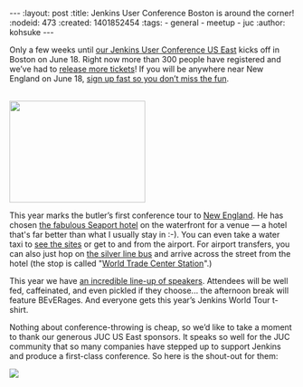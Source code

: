 --- :layout: post :title: Jenkins User Conference Boston is around the corner! :nodeid: 473 :created: 1401852454 :tags: - general - meetup - juc :author: kohsuke ---

Only a few weeks until [our Jenkins User Conference US East](http://www.cloudbees.com/jenkins/juc-2014/boston) kicks off in Boston on June 18. Right now more than 300 people have registered and we’ve had to [release more tickets](http://www.eventbrite.com/e/jenkins-user-conference-us-east-boston-june-18-2014-tickets-10558652213)! If you will be anywhere near New England on June 18, [sign up fast so you don’t miss the fun](http://www.eventbrite.com/e/jenkins-user-conference-us-east-boston-june-18-2014-tickets-10558652213).

[  
<img src="http://2.bp.blogspot.com/-ugtg3_nOtfs/UnlKAL5B98I/AAAAAAAAA_Y/jedHyNI_ZSo/s1600/ButlerAtJUC.jpg" width="240" height="180" />  
](http://jenkins-ci.org/content/jenkins-user-conference-2013-palo-alto-wrap)

This year marks the butler’s first conference tour to [New England](http://en.wikipedia.org/wiki/New_England). He has chosen [the fabulous Seaport hotel](http://www.seaportboston.com/) on the waterfront for a venue — a hotel that's far better than what I usually stay in :-). You can even take a water taxi to [see the sites](http://en.wikivoyage.org/wiki/Boston) or get to and from the airport. For airport transfers, you can also just hop on [the silver line bus](http://www.mbta.com/schedules_and_maps/subway/lines/?route=SILVER) and arrive across the street from the hotel (the stop is called "[World Trade Center Station](http://www.mbta.com/schedules_and_maps/subway/lines/stations/?stopId=25092&lat=42.349098&lng=-71.04206)".)

This year we have [an incredible line-up of speakers](http://www.cloudbees.com/jenkins/juc-2014/boston). Attendees will be well fed, caffeinated, and even pickled if they choose... the afternoon break will feature BEvERages. And everyone gets this year’s Jenkins World Tour t-shirt.

Nothing about conference-throwing is cheap, so we’d like to take a moment to thank our generous JUC US East sponsors. It speaks so well for the JUC community that so many companies have stepped up to support Jenkins and produce a first-class conference. So here is the shout-out for them:

![](http://jenkins-ci.org/sites/default/files/images/JUC-boston-sponsors.preview.png)
